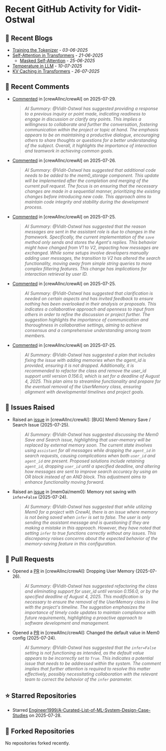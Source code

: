 # Recent GitHub Activity for Vidit-Ostwal

## 📝 Recent Blogs
- [Training the Tokenizer](https://www.notion.so/207e478805d48090b34fcc5c8e8c3c01?v=207e478805d480cfac6c000ca3c80482) - *03-06-2025*
- [Self-Attention in Transformers](https://www.notion.so/viditostwal/Self-Attention-in-Transformers-216e478805d48005b515fac90e1d76e0) - *21-06-2025*
  - [Masked Self-Attention](https://www.notion.so/viditostwal/Self-Attention-in-Transformers-216e478805d48005b515fac90e1d76e0) - *25-06-2025*
- [Temperature in LLM](https://open.substack.com/pub/viditostwal/p/how-does-temperature-changes-the?r=m52qu&utm_campaign=post&utm_medium=web&showWelcomeOnShare=false) - *10-07-2025*
- [KV Caching in Transformers](https://open.substack.com/pub/viditostwal/p/kv-key-value-cache-in-transformers?r=m52qu&utm_campaign=post&utm_medium=web&showWelcomeOnShare=false) - *26-07-2025*
## 💬 Recent Comments
- [Commented](https://github.com/crewAIInc/crewAI/pull/2423#issuecomment-3133520832) in [crewAIInc/crewAI] on 2025-07-29.
  > *AI Summary: @Vidit-Ostwal has suggested providing a response to a previous inquiry or point made, indicating readiness to engage in discussion or clarify any points. This implies a willingness to collaborate and further the conversation, fostering communication within the project or topic at hand. The emphasis appears to be on maintaining a productive dialogue, encouraging others to share thoughts or questions for a better understanding of the subject. Overall, it highlights the importance of interaction and teamwork in achieving common goals.*
- [Commented](https://github.com/crewAIInc/crewAI/pull/3225#issuecomment-3122360852) in [crewAIInc/crewAI] on 2025-07-26.
  > *AI Summary: @Vidit-Ostwal has suggested that additional code needs to be added to the mem0_storage component. This update will be implemented after the completion and merging of the current pull request. The focus is on ensuring that the necessary changes are made in a sequential manner, prioritizing the existing changes before introducing new code. This approach aims to maintain code integrity and stability during the development process.*
- [Commented](https://github.com/crewAIInc/crewAI/issues/3220#issuecomment-3117867007) in [crewAIInc/crewAI] on 2025-07-25.
  > *AI Summary: @Vidit-Ostwal has suggested that the reason messages are sent in the assistant role is due to changes in the framework. Specifically, the current implementation of the `save` method only sends and stores the Agent's replies. This behavior might have changed from V1 to V2, impacting how messages are exchanged. While some setups involve developers manually adding user messages, the transition to V2 has altered the search functionality, moving away from simple string queries to more complex filtering features. This change has implications for interaction retrieval by user ID.*
- [Commented](https://github.com/crewAIInc/crewAI/issues/3220#issuecomment-3117651845) in [crewAIInc/crewAI] on 2025-07-25.
  > *AI Summary: @Vidit-Ostwal has suggested that clarification is needed on certain aspects and has invited feedback to ensure nothing has been overlooked in their analysis or proposals. This indicates a collaborative approach and openness to input from others in order to refine the discussion or project further. The suggestion highlights the importance of communication and thoroughness in collaborative settings, aiming to achieve consensus and a comprehensive understanding among team members.*
- [Commented](https://github.com/crewAIInc/crewAI/pull/3217#issuecomment-3117611164) in [crewAIInc/crewAI] on 2025-07-25.
  > *AI Summary: @Vidit-Ostwal has suggested a plan that includes fixing the issue with adding memories when the agent_id is provided, ensuring it is not dropped. Additionally, it is recommended to refactor the class and remove the user_id support until version 0.156.0, which is set for a deadline of August 4, 2025. This plan aims to streamline functionality and prepare for the eventual removal of the UserMemory class, ensuring alignment with developmental timelines and project goals.*

## 🐛 Issues Raised
- Raised an [issue](https://github.com/crewAIInc/crewAI/issues/3220) in [crewAIInc/crewAI]: [BUG] Mem0 Memory Save / Search Issue (2025-07-25).
  > *AI Summary: @Vidit-Ostwal has suggested discussing the Mem0 Save and Search issue, highlighting that user-memory will be replaced by external memory soon. The current state involves using `assistant` for all messages while dropping the `agent_id` in search requests, causing complications when both `user_id` and `agent_id` are present. Proposed solutions include retaining `agent_id`, dropping `user_id` until a specified deadline, and altering how messages are sent to improve search accuracy by using an OR block instead of an AND block. This adjustment aims to enhance functionality moving forward.*
- Raised an [issue](https://github.com/mem0ai/mem0/issues/3215) in [mem0ai/mem0]: Memory not saving with `infer=False` (2025-07-24).
  > *AI Summary: @Vidit-Ostwal has suggested that while utilizing Mem0 for a project with CrewAI, there is an issue where memory is not being saved when `infer` is set to false. The user is only sending the assistant message and is questioning if they are making a mistake in this approach. However, they have noted that setting `infer` to true functions correctly without any issues. This discrepancy raises concerns about the expected behavior of the memory-saving feature in this configuration.*

## 🚀 Pull Requests
- Opened a [PR](https://github.com/crewAIInc/crewAI/pull/3225) in [crewAIInc/crewAI]: Dropping User Memory (2025-07-26).
  > *AI Summary: @Vidit-Ostwal has suggested refactoring the class and eliminating support for user_id until version 0.156.0, or by the specified deadline of August 4, 2025. This modification is necessary to ensure the removal of the UserMemory class in line with the project's timeline. The suggestion emphasizes the importance of timely code updates to maintain compliance with future requirements, highlighting a proactive approach to software development and management.*
- Opened a [PR](https://github.com/crewAIInc/crewAI/pull/3216) in [crewAIInc/crewAI]: Changed the default value in Mem0 config (2025-07-24).
  > *AI Summary: @Vidit-Ostwal has suggested that the `infer=False` setting is not functioning as intended, as the default value appears to be incorrectly set to `True`. This indicates a potential issue that needs to be addressed within the system. The comment implies that further attention is required to resolve this matter effectively, possibly necessitating collaboration with the relevant team to correct the behavior of the `infer` parameter.*

## ⭐ Starred Repositories
- Starred [Engineer1999/A-Curated-List-of-ML-System-Design-Case-Studies](https://github.com/Engineer1999/A-Curated-List-of-ML-System-Design-Case-Studies) on 2025-07-28.

## 🍴 Forked Repositories
No repositories forked recently.
